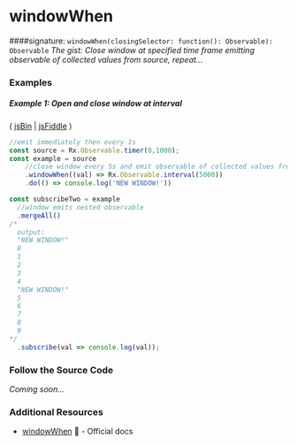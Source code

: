 # windowWhen
####signature: `windowWhen(closingSelector: function(): Observable): Observable`
*The gist: Close window at specified time frame emitting observable of collected values from source, repeat...*

### Examples

##### Example 1: Open and close window at interval

( [jsBin](http://jsbin.com/tuhaposemo/edit?js,console) | [jsFiddle](https://jsfiddle.net/btroncone/gnx9fb3h/) )

```js
//emit immediately then every 1s
const source = Rx.Observable.timer(0,1000);
const example = source
    //close window every 5s and emit observable of collected values from source
    .windowWhen((val) => Rx.Observable.interval(5000))
    .do(() => console.log('NEW WINDOW!'))

const subscribeTwo = example 
  //window emits nested observable
  .mergeAll()
/*
  output:
  "NEW WINDOW!"
  0
  1
  2
  3
  4
  "NEW WINDOW!"
  5
  6
  7
  8
  9
*/
  .subscribe(val => console.log(val));
```

### Follow the Source Code
*Coming soon...*


### Additional Resources
* [windowWhen](http://reactivex.io/rxjs/class/es6/Observable.js~Observable.html#instance-method-windowWhen) :newspaper: - Official docs
